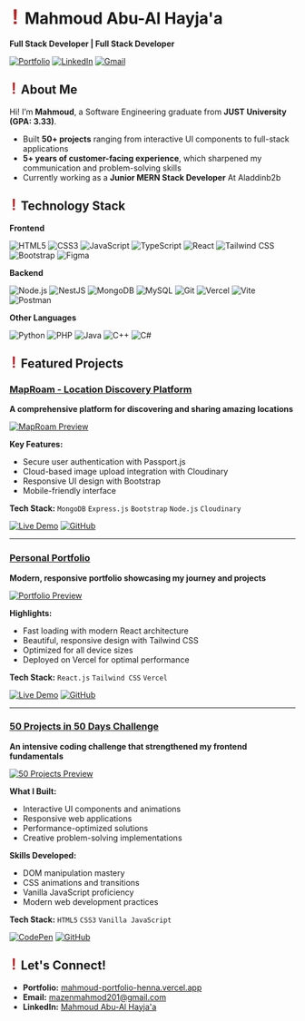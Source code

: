 # <img src="./alertLogo.png" alt="Alert Logo" width="20" /> Mahmoud Abu-Al Hayja'a
**Full Stack Developer | Full Stack Developer**

[![Portfolio](https://img.shields.io/badge/Portfolio-%23000000.svg?style=for-the-badge&logo=vercel&logoColor=white)](https://mahmoud-portfolio-henna.vercel.app/)
[![LinkedIn](https://custom-icon-badges.demolab.com/badge/LinkedIn-0A66C2?style=for-the-badge&logo=linkedin&logoColor=fff)](https://www.linkedin.com/in/mahmoud-abu-al-hayja’a-30a270275/)
[![Gmail](https://img.shields.io/badge/Gmail-D14836?style=for-the-badge&logo=gmail&logoColor=white)](mailto:mazenmahmod201@gmail.com)


## <img src="./alertLogo.png" alt="Alert Logo" width="15" /> About Me

Hi! I’m **Mahmoud**, a Software Engineering graduate from **JUST University (GPA: 3.33)**.  

- Built **50+ projects** ranging from interactive UI components to full-stack applications
- **5+ years of customer-facing experience**, which sharpened my communication and problem-solving skills
- Currently working as a **Junior MERN Stack Developer** At Aladdinb2b


##  <img src="./alertLogo.png" alt="Alert Logo" width="15" /> Technology Stack

**Frontend**
<p align="left">
  <img src="https://www.svgrepo.com/show/452228/html-5.svg" alt="HTML5" width="40"/>
  <img src="https://www.svgrepo.com/show/452185/css-3.svg" alt="CSS3" width="40"/>
  <img src="https://www.svgrepo.com/show/353925/javascript.svg" alt="JavaScript" width="40"/>
  <img src="https://www.svgrepo.com/show/354478/typescript-icon.svg" alt="TypeScript" width="40"/>
  <img src="https://www.svgrepo.com/show/452092/react.svg" alt="React" width="40"/>
  <img src="https://www.svgrepo.com/show/374118/tailwind.svg" alt="Tailwind CSS" width="40"/>
  <img src="https://www.svgrepo.com/show/353498/bootstrap.svg" alt="Bootstrap" width="40"/>
  <img src="https://www.svgrepo.com/show/448222/figma.svg" alt="Figma" width="40"/>
</p>

**Backend**
<p align="left">
  <img src="https://www.svgrepo.com/show/452075/node-js.svg" alt="Node.js" width="40"/>
  <img src="https://www.svgrepo.com/show/373872/nestjs.svg" alt="NestJS" width="40"/>
  <img src="https://www.svgrepo.com/show/331488/mongodb.svg" alt="MongoDB" width="40"/>
  <img src="https://www.svgrepo.com/show/303251/mysql-logo.svg" alt="MySQL" width="40"/>
  <img src="https://www.svgrepo.com/show/452210/git.svg" alt="Git" width="40"/>
  <img src="https://www.svgrepo.com/show/361653/vercel-logo.svg" alt="Vercel" width="40"/>
  <img src="https://www.svgrepo.com/show/374167/vite.svg" alt="Vite" width="40"/>
  <img src="https://www.svgrepo.com/show/354202/postman-icon.svg" alt="Postman" width="40"/>
</p>

**Other Languages**
<p align="left">
  <img src="https://www.svgrepo.com/show/452091/python.svg" alt="Python" width="40"/>
  <img src="https://www.svgrepo.com/show/452088/php.svg" alt="PHP" width="40"/>
  <img src="https://www.svgrepo.com/show/452234/java.svg" alt="Java" width="40"/>
  <img src="https://www.svgrepo.com/show/452183/cpp.svg" alt="C++" width="40"/>
  <img src="https://www.svgrepo.com/show/353622/c-sharp.svg" alt="C#" width="40"/>
</p>


##  <img src="./alertLogo.png" alt="Alert Logo" width="15" /> Featured Projects

###  [MapRoam - Location Discovery Platform](https://jomap.onrender.com)
**A comprehensive platform for discovering and sharing amazing locations**

[![MapRoam Preview](https://res.cloudinary.com/dqcv0p9p6/image/upload/v1749575325/Screenshot_1_zr3lzp.png)](https://jomap.onrender.com)

**Key Features:**
-  Secure user authentication with Passport.js
-  Cloud-based image upload integration with Cloudinary
-  Responsive UI design with Bootstrap
-  Mobile-friendly interface

**Tech Stack:** `MongoDB` `Express.js` `Bootstrap` `Node.js` `Cloudinary`

[![Live Demo](https://img.shields.io/badge/Live_Demo-6DA55F?logo=node.js&logoColor=white&style=for-the-badge)](https://jomap.onrender.com)
[![GitHub](https://img.shields.io/badge/GitHub-%23121011.svg?logo=github&logoColor=white&style=for-the-badge)](https://github.com/MahmoudMa2002/MapRoam)

---

###  [Personal Portfolio](https://mahmoud-portfolio-henna.vercel.app/)
**Modern, responsive portfolio showcasing my journey and projects**

[![Portfolio Preview](https://res.cloudinary.com/dqcv0p9p6/image/upload/v1750347434/Screenshot_4_kwyvnj.png)](https://mahmoud-portfolio-henna.vercel.app/)

**Highlights:**
-  Fast loading with modern React architecture
-  Beautiful, responsive design with Tailwind CSS
-  Optimized for all device sizes
-  Deployed on Vercel for optimal performance

**Tech Stack:** `React.js` `Tailwind CSS` `Vercel`

[![Live Demo](https://img.shields.io/badge/Live_Demo-%23000000.svg?logo=vercel&logoColor=white&style=for-the-badge)](https://mahmoud-portfolio-henna.vercel.app/)
[![GitHub](https://img.shields.io/badge/GitHub-%23121011.svg?logo=github&logoColor=white&style=for-the-badge)](https://github.com/MahmoudMa2002/Mahmoud_Portfolio)

---

###  [50 Projects in 50 Days Challenge](https://codepen.io/collection/YwEpgk)
**An intensive coding challenge that strengthened my frontend fundamentals**

[![50 Projects Preview](https://res.cloudinary.com/dqcv0p9p6/image/upload/v1755782055/photo_2025-06-18_13-05-57_aswiba.jpg)](https://codepen.io/collection/YwEpgk)

**What I Built:**
-  Interactive UI components and animations
-  Responsive web applications
-  Performance-optimized solutions
-  Creative problem-solving implementations

**Skills Developed:**
- DOM manipulation mastery
- CSS animations and transitions
- Vanilla JavaScript proficiency
- Modern web development practices

**Tech Stack:** `HTML5` `CSS3` `Vanilla JavaScript`

[![CodePen](https://img.shields.io/badge/CodePen-white?&logo=codepen&logoColor=black&style=for-the-badge)](https://codepen.io/collection/YwEpgk)
[![GitHub](https://img.shields.io/badge/GitHub-%23121011.svg?logo=github&logoColor=white&style=for-the-badge)](https://github.com/MahmoudMa2002/50projects50days)


## <img src="./alertLogo.png" alt="Alert Logo" width="15" />  Let's Connect!

- **Portfolio:** [mahmoud-portfolio-henna.vercel.app](https://mahmoud-portfolio-henna.vercel.app/)
- **Email:** [mazenmahmod201@gmail.com](mailto:mazenmahmod201@gmail.com)
- **LinkedIn:** [Mahmoud Abu-Al Hayja'a](https://www.linkedin.com/in/mahmoud-abu-al-hayja%E2%80%99a-30a270275/)
